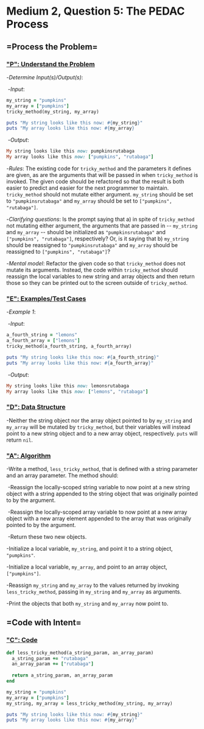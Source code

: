 # Medium 2, Question 5: The PEDAC Process



## =Process the Problem=



### <u>"P": Understand the Problem</u>



-*Determine Input(s)/Output(s)*: 

​	-*Input*: 

```ruby
my_string = "pumpkins"
my_array = ["pumpkins"]
tricky_method(my_string, my_array)

puts "My string looks like this now: #{my_string}"
puts "My array looks like this now: #{my_array}
```



​	-*Output*: 

```ruby
My string looks like this now: pumpkinsrutabaga
My array looks like this now: ["pumpkins", "rutabaga"]
```



-*Rules*: The existing code for ```tricky_method``` and the parameters it defines are given, as are the arguments that will be passed in when ```tricky_method``` is invoked. The given code should be refactored so that the result is both easier to predict and easier for the next programmer to maintain. ```tricky_method``` should not mutate either argument. ```my_string``` should be set to ```"pumpkinsrutabaga"``` and ```my_array``` should be set to ```["pumpkins", "rutabaga"]```.



-*Clarifying questions*: Is the prompt saying that a) in spite of ```tricky_method``` not mutating either argument, the arguments that are passed in -- ```my_string``` and ```my_array``` -- should be initialized as ```"pumpkinsrutabaga"``` and ```["pumpkins", "rutabaga"]```, respectively? Or, is it saying that b) ```my_string``` should be reassigned to ```"pumpkinsrutabaga"``` and ```my_array``` should be reassigned to ```["pumpkins", "rutabaga"]```?



-*Mental model*: Refactor the given code so that ```tricky_method``` does not mutate its arguments. Instead, the code within ```tricky_method``` should reassign the local variables to new string and array objects and then return those so they can be printed out to the screen outside of ```tricky_method```.



### <u>"E": Examples/Test Cases</u>



-*Example 1*:

​	-*Input*:

```ruby
a_fourth_string = "lemons"
a_fourth_array = ["lemons"]
tricky_method(a_fourth_string, a_fourth_array)

puts "My string looks like this now: #{a_fourth_string}"
puts "My array looks like this now: #{a_fourth_array}"
```



​	-*Output*: 

```ruby
My string looks like this now: lemonsrutabaga
My array looks like this now: ["lemons", "rutabaga"]
```



### <u>"D": Data Structure</u>



-Neither the string object nor the array object pointed to by ```my_string``` and ```my_array``` will be mutated by ```tricky_method```, but their variables will instead point to a new string object and to a new array object, respectively. ```puts``` will return ```nil```.



### <u>"A": Algorithm</u>



-Write a method, ```less_tricky_method```, that is defined with a string parameter and an array parameter. The method should:

​	-Reassign the locally-scoped string variable to now point at a new string object with a string appended to the string object that was originally pointed to by the argument.

​	-Reassign the locally-scoped array variable to now point at a new array object with a new array element appended to the array that was originally pointed to by the argument.

​	-Return these two new objects.

-Initialize a local variable, ```my_string```, and point it to a string object, ```"pumpkins"```.

-Initialize a local variable, ```my_array```, and point to an array object, ```["pumpkins"]```.

-Reassign ```my_string``` and ```my_array``` to the values returned by invoking ```less_tricky_method```, passing in ```my_string``` and ```my_array``` as arguments.

-Print the objects that both ```my_string``` and ```my_array``` now point to.



## =Code with Intent=



### <u>"C": Code</u>



```ruby
def less_tricky_method(a_string_param, an_array_param)
  a_string_param += "rutabaga"
  an_array_param += ["rutabaga"]
  
  return a_string_param, an_array_param
end

my_string = "pumpkins"
my_array = ["pumpkins"]
my_string, my_array = less_tricky_method(my_string, my_array)

puts "My string looks like this now: #{my_string}"
puts "My array looks like this now: #{my_array}"
```

